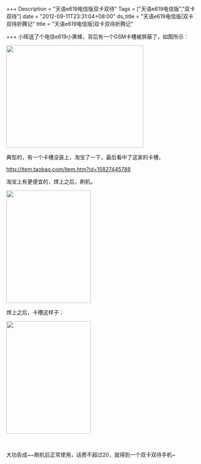 +++
Description = "天语e619电信版双卡双待"
Tags = ["天语e619电信版","双卡双待"]
date = "2012-09-11T23:31:04+08:00"
ds_title = "天语e619电信版|双卡双待折腾记"
title = "天语e619电信版|双卡双待折腾记"

+++
小晖送了个电信e619小黄蜂，背后有一个GSM卡槽被屏蔽了，如图所示：

<a href="http://sqh.me/blog/wp-content/uploads/2012/09/20120904937.jpg"><img class="alignnone  wp-image-424" title="20120904937" src="http://sqh.me/blog/wp-content/uploads/2012/09/20120904937-300x225.jpg" alt="" width="365" height="273" /></a>

典型的，有一个卡槽没装上，淘宝了一下，最后看中了这家的卡槽，

<a title="http://item.taobao.com/item.htm?id=15827445788" href="http://item.taobao.com/item.htm?id=15827445788" target="_blank">http://item.taobao.com/item.htm?id=15827445788</a>

淘宝上有更便宜的，焊上之后，刷机。

<a href="http://sqh.me/blog/wp-content/uploads/2012/09/IMAG0198.jpg"><img class="alignnone size-medium wp-image-425" title="IMAG0198" src="http://sqh.me/blog/wp-content/uploads/2012/09/IMAG0198-225x300.jpg" alt="" width="225" height="300" /></a>

焊上之后，卡槽这样子：

<a href="http://sqh.me/blog/wp-content/uploads/2012/09/IMAG0199.jpg"><img class="alignnone size-medium wp-image-426" title="IMAG0199" src="http://sqh.me/blog/wp-content/uploads/2012/09/IMAG0199-225x300.jpg" alt="" width="225" height="300" /></a>

&nbsp;

大功告成~~刷机后正常使用，话费不超过20，就得到一个双卡双待手机~

